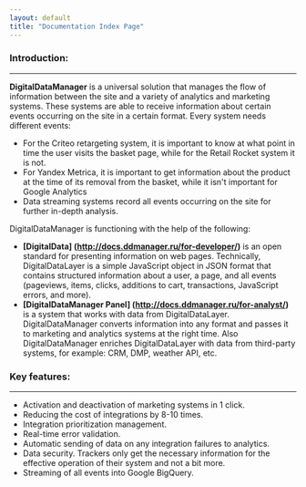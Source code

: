 ```yaml
---
layout: default
title: "Documentation Index Page"
---
```


### Introduction:
------
**DigitalDataManager** is a universal solution that manages the flow of information between the site and a variety of analytics and marketing systems. These systems are able to receive information about certain events occurring on the site in a certain format. Every system needs different events:
- For the Criteo retargeting system, it is important to know at what point in time the user visits the basket page, while for the Retail Rocket system it is not.
- For Yandex Metrica, it is important to get information about the product at the time of its removal from the basket, while it isn't important for Google Analytics
- Data streaming systems record all events occurring on the site for further in-depth analysis.

DigitalDataManager is functioning with the help of the following:
- **[DigitalData] (http://docs.ddmanager.ru/for-developer/)** is an open standard for presenting information on web pages. Technically, DigitalDataLayer is a simple JavaScript object in JSON format that contains structured information about a user, a page, and all events (pageviews, items, clicks, additions to cart, transactions, JavaScript errors, and more).
- **[DigitalDataManager Panel] (http://docs.ddmanager.ru/for-analyst/)** is a system that works with data from DigitalDataLayer. DigitalDataManager converts information into any format and passes it to marketing and analytics systems at the right time. Also DigitalDataManager enriches DigitalDataLayer with data from third-party systems, for example: CRM, DMP, weather API, etc.

### Key features:
------
- Activation and deactivation of marketing systems in 1 click.
- Reducing the cost of integrations by 8-10 times.
- Integration prioritization management.
- Real-time error validation.
- Automatic sending of data on any integration failures to analytics.
- Data security. Trackers only get the necessary information for the effective operation of their system and not a bit more.
- Streaming of all events into Google BigQuery.